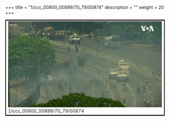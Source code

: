 +++
title = "1/ccc_00800_00899/70_79/00874"
description = ""
weight = 20
+++

<table style="border:2px solid black;max-width:800px;max-height:800px;" 
><tr><td>
<img class="center-fit-jpg"
src="/jpg_/aaa_20190430_NxaOmWaI8sI_00873.jpg">
1/ccc_00800_00899/70_79/00874
</img></td></tr></table>
